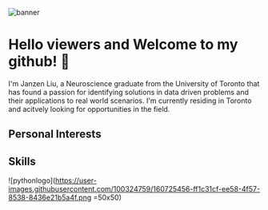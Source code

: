 
![banner](https://user-images.githubusercontent.com/100324759/160724836-27e36609-8d51-44ed-80d5-b97435cf2c2e.png)

#  Hello viewers and Welcome to my github! 👋

I'm Janzen Liu, a Neuroscience graduate from the University of Toronto that has found a passion for identifying solutions in data driven problems and their applications to real world scenarios. I'm currently residing in Toronto and acitvely looking for opportunities in the field.

## Personal Interests

## Skills

![pythonlogo](https://user-images.githubusercontent.com/100324759/160725456-ff1c31cf-ee58-4f57-8538-8436e21b5a4f.png =50x50)
